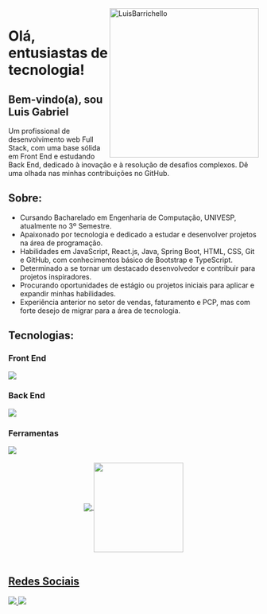 <div>
  <img src="https://raw.githubusercontent.com/MicaelliMedeiros/micaellimedeiros/master/image/computer-illustration.png" min-width="300px" max-width="300px" width="300px" align="right" alt="LuisBarrichello">
</div>
<div>
    <h1>Olá, entusiastas de tecnologia!</h1>
    <h2>Bem-vindo(a), sou Luis Gabriel</h2>
    <p>Um profissional de desenvolvimento web Full Stack, com uma base sólida em Front End e estudando Back End, dedicado à inovação e à resolução de desafios complexos. Dê uma olhada nas minhas contribuições no GitHub.</p>
</div>

<h2>Sobre:</h2> 
<ul>
        <li>Cursando Bacharelado em Engenharia de Computação, UNIVESP, atualmente no 3º Semestre.</li>
        <li>Apaixonado por tecnologia e dedicado a estudar e desenvolver projetos na área de programação.</li>
        <li>Habilidades em JavaScript, React.js, Java, Spring Boot, HTML, CSS, Git e GitHub, com conhecimentos básico de Bootstrap e TypeScript.</li>
        <li>Determinado a se tornar um destacado desenvolvedor e contribuir para projetos inspiradores.</li>
        <li>Procurando oportunidades de estágio ou projetos iniciais para aplicar e expandir minhas habilidades.</li>
        <li>Experiência anterior no setor de vendas, faturamento e PCP, mas com forte desejo de migrar para a área de tecnologia.</li>
    </ul>

<h2>Tecnologias:</h2>
<div style="display: inline_block">
  <h3>Front End</h3>
  <img src="https://skillicons.dev/icons?i=react,bootstrap,js,ts,html,css," />
  <h3>Back End</h3>
  <img src="https://skillicons.dev/icons?i=java,spring" />
</div>
<div style="display: inline_block">
  <h3>Ferramentas</h3>
  <img src="https://skillicons.dev/icons?i=vscode,idea,git,github,figma" />
</div>
<!-- <div style="display: inline_block">
  <h3>O Que Estou me aprofundando</h3>
  <img src="https://skillicons.dev/icons?i=tailwind,ts,nodejs" />
</div> -->


 <br>
<div align="center">
  <a href="https://github.com/LuisBarrichello">
  <img heigth="180em" align="center" src="https://github-readme-stats.vercel.app/api?username=LuisBarrichello&theme=dracula&show_icons=true&include_all_commits=true"/>
  <img height="180em" align="center" src="https://github-readme-stats.vercel.app/api/top-langs/?username=LuisBarrichello&theme=dracula&layout=compact&langs_count=7"/>
</div>
<br>
    
<div>
  <h2>Redes Sociais</h2>
  <a href="mailto:luisgbarrichelo@gmail.com">
    <img src="https://img.shields.io/badge/-Gmail-%23333?style=for-the-badge&logo=gmail&logoColor=white" target="_blank">
  </a>
  <a href="https://www.linkedin.com/in/lu%C3%ADs-gabriel-viana-barrichello-86448b195/" target="_blank">
    <img src="https://img.shields.io/badge/-LinkedIn-%230077B5?style=for-the-badge&logo=linkedin&logoColor=white" target="_blank">
  </a> 
<div>
